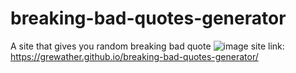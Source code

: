 # breaking-bad-quotes-generator
A site that gives you random breaking bad quote
![image](https://user-images.githubusercontent.com/69985703/205506474-720092f4-bd67-4d1e-834c-81229c0bf522.png)
site link: https://grewather.github.io/breaking-bad-quotes-generator/
